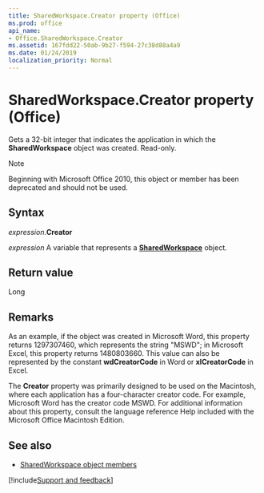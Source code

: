 ```yaml
---
title: SharedWorkspace.Creator property (Office)
ms.prod: office
api_name:
- Office.SharedWorkspace.Creator
ms.assetid: 167fdd22-50ab-9b27-f594-27c38d88a4a9
ms.date: 01/24/2019
localization_priority: Normal
---
```



# SharedWorkspace.Creator property (Office)

Gets a 32-bit integer that indicates the application in which the **SharedWorkspace** object was created. Read-only.

> [!NOTE] 
> Beginning with Microsoft Office 2010, this object or member has been deprecated and should not be used.


## Syntax

_expression_.**Creator**

_expression_ A variable that represents a **[SharedWorkspace](Office.SharedWorkspace.md)** object.


## Return value

Long


## Remarks

As an example, if the object was created in Microsoft Word, this property returns 1297307460, which represents the string "MSWD"; in Microsoft Excel, this property returns 1480803660. This value can also be represented by the constant **wdCreatorCode** in Word or **xlCreatorCode** in Excel. 

The **Creator** property was primarily designed to be used on the Macintosh, where each application has a four-character creator code. For example, Microsoft Word has the creator code MSWD. For additional information about this property, consult the language reference Help included with the Microsoft Office Macintosh Edition.


## See also

- [SharedWorkspace object members](overview/Library-Reference/sharedworkspace-members-office.md)



[!include[Support and feedback](~/includes/feedback-boilerplate.md)]